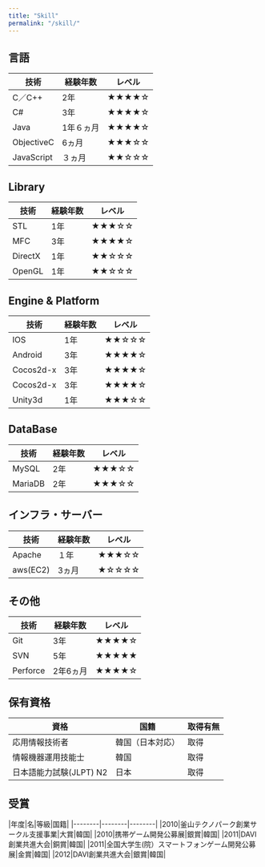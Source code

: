 ```yaml
---
title: "Skill"
permalink: "/skill/"
---
```

## **言語**

|技術|経験年数|レベル|
|--------|--------|--------|
|C／C++|2年|★★★★☆|
|C#|3年|★★★★☆|
|Java|1年６ヵ月|★★★★☆|
|ObjectiveC|6ヵ月|★★★☆☆|
|JavaScript|３ヵ月|★★☆☆☆|

## **Library**

|技術|経験年数|レベル|
|--------|--------|--------|
|STL|1年|★★★☆☆|
|MFC|3年|★★★★☆|
|DirectX|1年|★★☆☆☆|
|OpenGL|1年|★★☆☆☆|

## **Engine & Platform**

|技術|経験年数|レベル|
|--------|--------|--------|
|IOS|1年|★★☆☆☆|
|Android|3年|★★★★☆|
|Cocos2d-x|3年|★★★★☆|
|Cocos2d-x|3年|★★★★☆|
|Unity3d|1年|★★★☆☆|

## **DataBase**

|技術|経験年数|レベル|
|--------|--------|--------|
|MySQL|2年|★★★☆☆|
|MariaDB|2年|★★★☆☆|

## **インフラ・サーバー**

|技術|経験年数|レベル|
|--------|--------|--------|
|Apache|１年|★★★☆☆|
|aws(EC2)|3ヵ月|★☆☆☆☆|

## **その他**

|技術|経験年数|レベル|
|--------|--------|--------|
|Git|3年|★★★★☆|
|SVN|5年|★★★★★|
|Perforce|2年6ヵ月|★★★★☆|

## **保有資格**

|資格|国籍|取得有無|
|--------|--------|--------|
|応用情報技術者|韓国（日本対応）|取得|
|情報機器運用技能士|韓国|取得|
|日本語能力試験(JLPT) N2|日本|取得|

## **受賞**

|年度|名|等級|国籍|
|--------|--------|--------|
|2010|釜山テクノパーク創業サークル支援事業|大賞|韓国|
|2010|携帯ゲーム開発公募展|銀賞|韓国|
|2011|DAVI創業共進大会|銅賞|韓国|
|2011|全国大学生(院）スマートフォンゲーム開発公募展|金賞|韓国|
|2012|DAVI創業共進大会|銀賞|韓国|